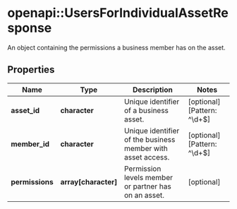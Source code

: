 # openapi::UsersForIndividualAssetResponse

An object containing the permissions a business member has on the asset.

## Properties
Name | Type | Description | Notes
------------ | ------------- | ------------- | -------------
**asset_id** | **character** | Unique identifier of a business asset. | [optional] [Pattern: ^\\d+$] 
**member_id** | **character** | Unique identifier of the business member with asset access. | [optional] [Pattern: ^\\d+$] 
**permissions** | **array[character]** | Permission levels member or partner has on an asset. | [optional] 


